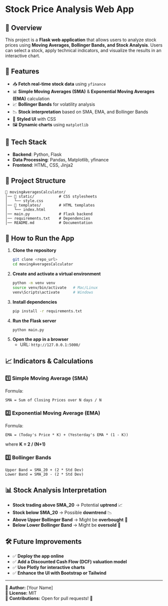 # Stock Price Analysis Web App

## 📌 Overview

This project is a **Flask web application** that allows users to analyze stock prices using **Moving Averages, Bollinger Bands, and Stock Analysis**. Users can select a stock, apply technical indicators, and visualize the results in an interactive chart.

## 🚀 Features

- 📥 **Fetch real-time stock data** using `yfinance`
- 📊 **Simple Moving Averages (SMA)** & **Exponential Moving Averages (EMA)** calculation
- 📈 **Bollinger Bands** for volatility analysis
- 📉 **Stock interpretation** based on SMA, EMA, and Bollinger Bands
- 🎨 **Styled UI** with CSS
- 🖼️ **Dynamic charts** using `matplotlib`

## 🔹 Tech Stack

- **Backend**: Python, Flask
- **Data Processing**: Pandas, Matplotlib, yfinance
- **Frontend**: HTML, CSS, Jinja2

## 📂 Project Structure

```
📁 movingAveragesCalculator/
│── 📁 static/           # CSS stylesheets
│   └── style.css
│── 📁 templates/        # HTML templates
│   └── index.html
│── main.py             # Flask backend
│── requirements.txt    # Dependencies
│── README.md           # Documentation
```

## 📌 How to Run the App

1. **Clone the repository**
   ```bash
   git clone <repo_url>
   cd movingAveragesCalculator
   ```
2. **Create and activate a virtual environment**
   ```bash
   python -m venv venv
   source venv/bin/activate   # Mac/Linux
   venv\Scripts\activate      # Windows
   ```
3. **Install dependencies**
   ```bash
   pip install -r requirements.txt
   ```
4. **Run the Flask server**
   ```bash
   python main.py
   ```
5. **Open the app in a browser**
   - URL: `http://127.0.0.1:5000/`

## 📈 Indicators & Calculations

### **1️⃣ Simple Moving Average (SMA)**

Formula:

```
SMA = Sum of Closing Prices over N days / N
```

### **2️⃣ Exponential Moving Average (EMA)**

Formula:

```
EMA = (Today's Price * K) + (Yesterday's EMA * (1 - K))
```

where **K = 2 / (N+1)**

### **3️⃣ Bollinger Bands**

```
Upper Band = SMA_20 + (2 * Std Dev)
Lower Band = SMA_20 - (2 * Std Dev)
```

## 📊 Stock Analysis Interpretation

- **Stock trading above SMA_20** → Potential **uptrend** 📈
- **Stock below SMA_20** → Possible **downtrend** 📉
- **Above Upper Bollinger Band** → Might be **overbought** 🚀
- **Below Lower Bollinger Band** → Might be **oversold** 🔻

## 🛠️ Future Improvements

- ✅ **Deploy the app online**
- ✅ **Add a Discounted Cash Flow (DCF) valuation model**
- ✅ **Use Plotly for interactive charts**
- ✅ **Enhance the UI with Bootstrap or Tailwind**

---

📌 **Author:** [Your Name]  
📌 **License:** MIT  
📌 **Contributions:** Open for pull requests! 🚀
